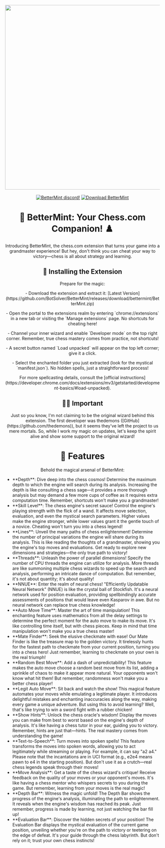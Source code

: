 <p align="center">
  <img width="600" src="https://cdn.discordapp.com/attachments/1017565672622006303/1089946864717144094/image.png">
  <br><br>
  <a href="https://discord.gg/basic"><img alt="BetterMint discord!" src="https://img.shields.io/badge/Discord-BetterMint-0?style=flat&logo=discord"></a>
  <a href="https://github.com/BotSolver/BetterMint/releases"><img alt="Download BetterMint" src="https://img.shields.io/github/downloads/BotSolver/BetterMint/total?color=%2331c754&label=Download&logo=googlechrome&logoColor=%23ffffff"></a>
</p>

<h1 align="center">👑 BetterMint: Your Chess.com Companion! ♟️</h1>

<p align="center">Introducing BetterMint, the chess.com extension that turns your game into a grandmaster experience! But hey, don't think you can cheat your way to victory—chess is all about strategy and learning.</p>

<h2 align="center">🚀 Installing the Extension</h2>

<p align="center">Prepare for the magic:</p>

<p align="center">
  - Download the extension and extract it: [Latest Version](https://github.com/BotSolver/BetterMint/releases/download/bettermint/BetterMint.zip)
</p>

<p align="center">
  - Open the portal to the extensions realm by entering `chrome://extensions` in a new tab or visiting the `Manage extensions` page. No shortcuts for cheating here!
</p>

<p align="center">
  - Channel your inner wizard and enable `Developer mode` on the top right corner. Remember, true chess mastery comes from practice, not shortcuts!
</p>

<p align="center">
  - A secret button named `Load unpacked` will appear on the top left corner; give it a click.
</p>

<p align="center">
  - Select the enchanted folder you just extracted (look for the mystical `manifest.json`). No hidden spells, just a straightforward process!
</p>

<p align="center">For more spellcasting details, consult the [official instructions](https://developer.chrome.com/docs/extensions/mv3/getstarted/development-basics/#load-unpacked).</p>

<h2 align="center">🧙‍♂️ Important</h2>

<p align="center">Just so you know, I'm not claiming to be the original wizard behind this extension. The first developer was thedemons ([GitHub](https://github.com/thedemons)), but it seems they've left the project to us mere mortals. So, while I work my magic on updates, let's keep the spirit alive and show some support to the original wizard!</p>

<h1 align="center">🔮 Features</h1>

<p align="center">Behold the magical arsenal of BetterMint:</p>

<p align="center">
  <ul>
    <li>**Depth**: Dive deep into the chess cosmos! Determine the maximum depth to which the engine will search during its analysis. Increasing the depth is like consulting a chess sage—it provides a more thorough analysis but may demand a few more cups of coffee as it requires extra computation time. Remember, shortcuts won't make you a grandmaster!</li>
    <li>**Skill Level**: The chess engine's secret sauce! Control the engine's playing strength with the flick of a wand. It affects move selection, evaluation, and even the mystical search parameters. Higher values make the engine stronger, while lower values grant it the gentle touch of a novice. Cheating won't turn you into a chess legend!</li>
    <li>**Lines**: Unveil the many paths of chess enlightenment! Determine the number of principal variations the engine will share during its analysis. This is like reading the thoughts of a grandmaster, showing you the engine's top moves and evaluations. Get ready to explore new dimensions and strategies—the only true path to victory!</li>
    <li>**Threads**: Unleash the power of parallel dimensions! Specify the number of CPU threads the engine can utilize for analysis. More threads are like summoning multiple chess wizards to speed up the search and analysis, performing an intricate dance of computation. But remember, it's not about quantity; it's about quality!</li>
    <li>**NNUE**: Enter the realm of neural chess! "Efficiently Updatable Neural Network" (NNUE) is like the crystal ball of Stockfish. It's a neural network used for position evaluation, providing spellbindingly accurate assessments of positions that would leave even Kasparov in awe. But no neural network can replace true chess knowledge!</li>
    <li>**Auto Move Time**: Master the art of time manipulation! This enchanting feature uses mathematics from all the delay settings to determine the perfect moment for the auto move to make its move. It's like controlling time itself, but with chess pieces. Keep in mind that time manipulation won't make you a true chess master!</li>
    <li>**Mate Finder**: Seek the elusive checkmate with ease! Our Mate Finder is like the treasure map to the golden victory. It tirelessly hunts for the fastest path to checkmate from your current position, turning you into a chess hero! Just remember, learning to checkmate on your own is the real triumph!</li>
    <li>**Random Best Move**: Add a dash of unpredictability! This feature makes the auto move choose a random best move from its list, adding a sprinkle of chaos to make it appear more natural. Your opponents won't know what hit them! But remember, randomness won't make you a better chess player!</li>
    <li>**Legit Auto Move**: Sit back and watch the show! This magical feature automates your moves while emulating a legitimate player. It introduces delightful mistakes and enchanting inaccuracies along the way, making every game a unique adventure. But using this to avoid learning? Well, that's like trying to win a sword fight with a rubber chicken!</li>
    <li>**Show Hints**: Unlock the chess oracle's wisdom! Display the moves you can make from best to worst based on the engine's depth of analysis. It's like having a chess tutor in your ear, guiding you to victory. Remember, hints are just that—hints. The real mastery comes from understanding the game!</li>
    <li>**Text-to-Speech**: Turn moves into spoken spells! This feature transforms the moves into spoken words, allowing you to act legitimately while streaming or playing. For example, it can say "a2 a4." Please note that the incantations are in UCI format (e.g., e2e4 means pawn to e4 in the starting position). But don't use it as a crutch—real chess legends speak through their moves!</li>
    <li>**Move Analysis**: Get a taste of the chess wizard's critique! Receive feedback on the quality of your moves or your opponent's moves. It's like having a chess mentor who whispers secrets to you during the game. But remember, learning from your moves is the real magic!</li>
    <li>**Depth Bar**: Witness the magic unfold! The Depth Bar shows the progress of the engine's analysis, illuminating the path to enlightenment. It reveals when the engine's wisdom has reached its peak. Just remember, progress is made by learning, not just watching the bar fill up!</li>
    <li>**Evaluation Bar**: Discover the hidden secrets of your position! The Evaluation Bar displays the mystical evaluation of the current game position, unveiling whether you're on the path to victory or teetering on the edge of defeat. It's your guide through the chess labyrinth. But don't rely on it; trust your own chess instincts!</li>
  </ul>
</p>
